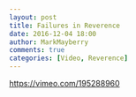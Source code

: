 ```yaml
---
layout: post
title: Failures in Reverence
date: 2016-12-04 18:00
author: MarkMayberry
comments: true
categories: [Video, Reverence]
---
```

https://vimeo.com/195288960
